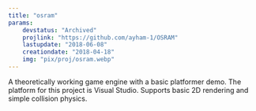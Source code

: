 ```yaml
---
title: "osram"
params:
    devstatus: "Archived"
    projlink: "https://github.com/ayham-1/OSRAM"
    lastupdate: "2018-06-08"
    creationdate: "2018-04-18"
    img: "pix/proj/osram.webp"
---
```


A theoretically working game engine with a basic platformer demo. The platform for this project is Visual Studio. Supports basic 2D rendering and simple collision physics.
